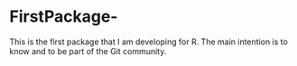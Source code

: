# FirstPackage-
This is the first package that I am developing for R. The main intention is to know and to be part of the Git community.
